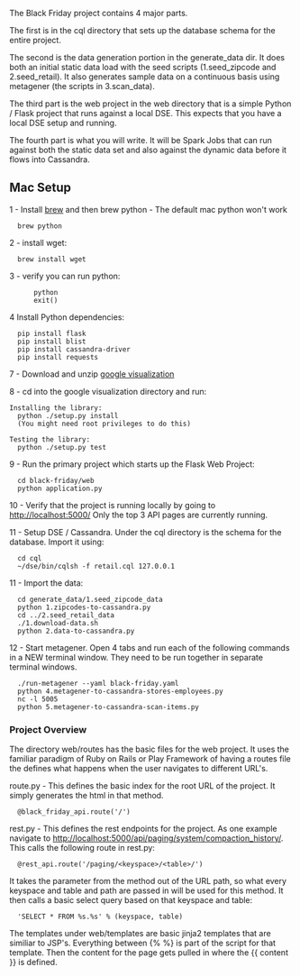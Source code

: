 The Black Friday project contains 4 major parts.

The first is in the cql directory that sets up the database schema for the entire project.

The second is the data generation portion in the generate_data dir.  It does both an initial static data load with the seed scripts (1.seed_zipcode and 2.seed_retail).  It also generates sample data on a continuous basis using metagener (the scripts in 3.scan_data).

The third part is the web project in the web directory that is a simple Python / Flask project that runs against a local DSE. This expects that you have a local DSE setup and running.

The fourth part is what you will write.  It will be Spark Jobs that can run against both the static data set and also against the dynamic data before it flows into Cassandra.

## Mac Setup ##

1 - Install [brew](http://brew.sh/) and then brew python  - The default mac python won't work
```
  brew python
```

2 - install wget:
```
  brew install wget
```

3 - verify you can run python:  

```
      python
      exit()
```
4 Install Python dependencies:
```
  pip install flask
  pip install blist
  pip install cassandra-driver
  pip install requests
```

7 - Download and unzip [google visualization](https://google-visualization-python.googlecode.com/files/gviz_api_py-1.8.2.tar.gz)

8 - cd into the google visualization directory and run:
```
Installing the library:
  python ./setup.py install
  (You might need root privileges to do this)

Testing the library:
  python ./setup.py test
```

9 - Run the primary project which starts up the Flask Web Project:
```
  cd black-friday/web
  python application.py
```

10 - Verify that the project is running locally by going to [http://localhost:5000/](http://localhost:5000/)  Only the top 3 API pages are currently running.

11 - Setup DSE / Cassandra.  Under the cql directory is the schema for the database.  Import it using:
```
  cd cql
  ~/dse/bin/cqlsh -f retail.cql 127.0.0.1
```

11 - Import the data:
```
  cd generate_data/1.seed_zipcode_data
  python 1.zipcodes-to-cassandra.py
  cd ../2.seed_retail_data
  ./1.download-data.sh
  python 2.data-to-cassandra.py
```

12 - Start metagener.  Open 4 tabs and run each of the following commands in a NEW terminal window.  They need to be run together in separate terminal windows.
```
  ./run-metagener --yaml black-friday.yaml
  python 4.metagener-to-cassandra-stores-employees.py
  nc -l 5005
  python 5.metagener-to-cassandra-scan-items.py
```

### Project Overview ###

The directory web/routes has the basic files for the web project.  It uses the familiar paradigm of Ruby on Rails or Play Framework of having a routes file the defines what happens when the user navigates to different URL's.

route.py - This defines the basic index for the root URL of the project.  It simply generates the html in that method.
```
  @black_friday_api.route('/')
```

rest.py - This defines the rest endpoints for the project.  As one example navigate to [http://localhost:5000/api/paging/system/compaction_history/](http://localhost:5000/api/paging/system/compaction_history/).  This calls the following route in rest.py:
```
  @rest_api.route('/paging/<keyspace>/<table>/')
```
It takes the parameter from the method out of the URL path, so what every keyspace and table and path are passed in will be used for this method.  It then calls a basic select query based on that keyspace and table:
```
  'SELECT * FROM %s.%s' % (keyspace, table)
```

The templates under web/templates are basic jinja2 templates that are similiar to JSP's.  Everything between {%  %}  is part of the script for that template.  Then the content for the page gets pulled in where the {{ content }} is defined.
